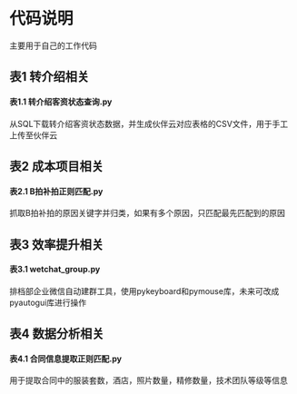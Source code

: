 # 代码说明
主要用于自己的工作代码

## 表1 转介绍相关
#### 表1.1 转介绍客资状态查询.py
从SQL下载转介绍客资状态数据，并生成伙伴云对应表格的CSV文件，用于手工上传至伙伴云

## 表2 成本项目相关
#### 表2.1 B拍补拍正则匹配.py
抓取B拍补拍的原因关键字并归类，如果有多个原因，只匹配最先匹配到的原因

## 表3 效率提升相关
#### 表3.1 wetchat_group.py
排档部企业微信自动建群工具，使用pykeyboard和pymouse库，未来可改成pyautogui库进行操作

## 表4 数据分析相关
#### 表4.1 合同信息提取正则匹配.py
用于提取合同中的服装套数，酒店，照片数量，精修数量，技术团队等级等信息
